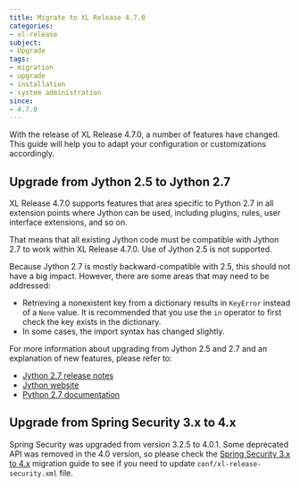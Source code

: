 ```yaml
---
title: Migrate to XL Release 4.7.0
categories:
- xl-release
subject:
- Upgrade
tags:
- migration
- upgrade
- installation
- system administration
since:
- 4.7.0
---
```


With the release of XL Release 4.7.0, a number of features have changed. This guide will help you to adapt your configuration or customizations accordingly.

## Upgrade from Jython 2.5 to Jython 2.7

XL Release 4.7.0 supports features that area specific to Python 2.7 in all extension points where Jython can be used, including plugins, rules, user interface extensions, and so on.

That means that all existing Jython code must be compatible with Jython 2.7 to work within XL Release 4.7.0. Use of Jython 2.5 is not supported.

Because Jython 2.7 is mostly backward-compatible with 2.5, this should not have a big impact. However, there are some areas that may need to be addressed:

* Retrieving a nonexistent key from a dictionary results in `KeyError` instead of a `None` value. It is recommended that you use the `in` operator to first check the key exists in the dictionary.
* In some cases, the import syntax has changed slightly.

For more information about upgrading from Jython 2.5 and 2.7 and an explanation of new features, please refer to:

* [Jython 2.7 release notes](https://hg.python.org/jython/file/412a8f9445f7/NEWS)
* [Jython website](http://www.jython.org)
* [Python 2.7 documentation](https://www.python.org/download/releases/2.7/)

## Upgrade from Spring Security 3.x to 4.x

Spring Security was upgraded from version 3.2.5 to 4.0.1. Some deprecated API was removed in the 4.0 version, so please check the [Spring Security 3.x to 4.x](http://docs.spring.io/spring-security/site/migrate/current/3-to-4/html5/migrate-3-to-4-xml.html) migration guide to see if you need to update `conf/xl-release-security.xml` file.
